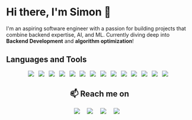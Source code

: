 # Hi there, I'm Simon 👋

I'm an aspiring software engineer with a passion for building projects that combine backend expertise, AI, and ML. Currently diving deep into **Backend Development** and **algorithm optimization**!

## Languages and Tools

<p align="center">
  <img src="https://img.shields.io/badge/TypeScript-3178C6?style=for-the-badge&logo=typescript&logoColor=white" />&nbsp;&nbsp;
  <img src="https://img.shields.io/badge/Python-3776AB?style=for-the-badge&logo=python&logoColor=white" />&nbsp;&nbsp;
  <img src="https://img.shields.io/badge/Flask-000000?style=for-the-badge&logo=flask&logoColor=white" />&nbsp;&nbsp;
  <img src="https://img.shields.io/badge/React-20232a.svg?style=for-the-badge&logo=react&logoColor=61DAFB" />&nbsp;&nbsp;
  <img src="https://img.shields.io/badge/MySQL-4479A1?style=for-the-badge&logo=mysql&logoColor=white" />&nbsp;&nbsp;
  <img src="https://img.shields.io/badge/Java-ED8B00?style=for-the-badge&logo=openjdk&logoColor=white" />&nbsp;&nbsp;
  <img src="https://img.shields.io/badge/HTML5-E34F26?style=for-the-badge&logo=html5&logoColor=white" />&nbsp;&nbsp;
  <img src="https://img.shields.io/badge/CSS3-1572B6?&style=for-the-badge&logo=css3&logoColor=white" />&nbsp;&nbsp;
  <img src="https://img.shields.io/badge/PostgreSQL-316192?style=for-the-badge&logo=postgresql&logoColor=white" />&nbsp;&nbsp;
  <img src="https://img.shields.io/badge/GitHub-181717.svg?&style=for-the-badge&logo=github&logoColor=white" />&nbsp;&nbsp;
  <img src="https://img.shields.io/badge/Git-F05033.svg?&style=for-the-badge&logo=git&logoColor=white" />&nbsp;&nbsp;
  <img src="https://img.shields.io/badge/Figma-F24E1E.svg?style=for-the-badge&logo=figma&logoColor=white" />&nbsp;&nbsp;
  <img src="https://img.shields.io/badge/Visual%20Studio%20Code-007ACC.svg?&style=for-the-badge&logo=visual-studio-code&logoColor=white" />&nbsp;&nbsp;
  <img src="https://img.shields.io/badge/Redis-DC382D?style=for-the-badge&logo=redis&logoColor=white" />&nbsp;&nbsp;
</p>


<h2  align="center">📫 Reach me on</h2>
<p align="center">
  <a target="_blank"href="https://www.linkedin.com/in/symonmuchemi/"><img src="https://img.shields.io/badge/linkedin-%230077B5.svg?&style=for-the-badge&logo=linkedin&logoColor=white" /></a>&nbsp;&nbsp;&nbsp;&nbsp;
  <a target="_blank"href="https://twitter.com/SymonMuchemi"><img src="https://img.shields.io/badge/twitter-%231DA1F2.svg?&style=for-the-badge&logo=twitter&logoColor=white" /></a>&nbsp;&nbsp;&nbsp;&nbsp;
  <a href="mailto:muchemi.developer@gmail.com?subject=Hello%Muchemi,%20From%20Github"><img src="https://img.shields.io/badge/gmail-%23D14836.svg?&style=for-the-badge&logo=gmail&logoColor=white" /></a>&nbsp;&nbsp;&nbsp;&nbsp;
  <a target="_blank"href="https://wa.me/+254703552982?text=Hey%20Muchemi,%20I%20%20Got%20your%20number%20from%20GitHub"><img src="https://img.shields.io/badge/whatsapp-%4fce5d.svg?&style=for-the-badge&logo=whatsapp&logoColor=white" /></a>&nbsp;&nbsp;&nbsp;&nbsp;
</p>
